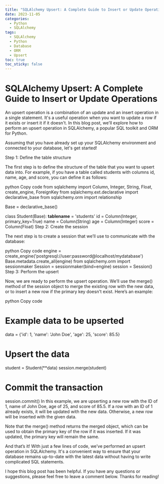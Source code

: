 ```yaml
---
title: "SQLAlchemy Upsert: A Complete Guide to Insert or Update Operations"
date: 2023-11-05
categories:
  - Python
  - SQLAlchemy
tags:
  - SQLAlchemy
  - Python
  - Database
  - ORM
  - Upsert
toc: true
toc_sticky: false
---
```


# SQLAlchemy Upsert: A Complete Guide to Insert or Update Operations

An upsert operation is a combination of an update and an insert operation in a single statement. It's a useful operation when you want to update a row if it exists or insert it if it doesn't. In this blog post, we'll explore how to perform an upsert operation in SQLAlchemy, a popular SQL toolkit and ORM for Python.

Assuming that you have already set up your SQLAlchemy environment and connected to your database, let's get started!

Step 1: Define the table structure

The first step is to define the structure of the table that you want to upsert data into. For example, if you have a table called students with columns id, name, age, and score, you can define it as follows:

python
Copy code
from sqlalchemy import Column, Integer, String, Float, create_engine, ForeignKey
from sqlalchemy.ext.declarative import declarative_base
from sqlalchemy.orm import relationship

Base = declarative_base()

class Student(Base):
    __tablename__ = 'students'
    id = Column(Integer, primary_key=True)
    name = Column(String)
    age = Column(Integer)
    score = Column(Float)
Step 2: Create the session

The next step is to create a session that we’ll use to communicate with the database:

python
Copy code
engine = create_engine('postgresql://user:password@localhost/mydatabase')
Base.metadata.create_all(engine)
from sqlalchemy.orm import sessionmaker
Session = sessionmaker(bind=engine)
session = Session()
Step 3: Perform the upsert

Now, we are ready to perform the upsert operation. We’ll use the merge() method of the session object to merge the existing row with the new data, or to insert a new row if the primary key doesn't exist. Here’s an example:

python
Copy code
# Example data to be upserted
data = {'id': 1, 'name': 'John Doe', 'age': 25, 'score': 85.5}

# Upsert the data
student = Student(**data)
session.merge(student)

# Commit the transaction
session.commit()
In this example, we are upserting a new row with the ID of 1, name of John Doe, age of 25, and score of 85.5. If a row with an ID of 1 already exists, it will be updated with the new data. Otherwise, a new row will be inserted with the given data.

Note that the merge() method returns the merged object, which can be used to obtain the primary key of the row if it was inserted. If it was updated, the primary key will remain the same.

And that’s it! With just a few lines of code, we’ve performed an upsert operation in SQLAlchemy. It's a convenient way to ensure that your database remains up-to-date with the latest data without having to write complicated SQL statements.

I hope this blog post has been helpful. If you have any questions or suggestions, please feel free to leave a comment below. Thanks for reading!
